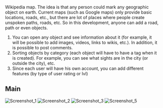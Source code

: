 Wikipedia map. The idea is that any person could mark any geographic object on earth. Current maps (such as Google maps) only provide basic locations, roads, etc., but there are lot of places where people create unspoken paths, roads, etc. So in this development, anyone can add a road, path or even objects.

1) You can open any object and see information about it (for example, it will be possible to add images, videos, links to wikis, etc.). In addition, it is possible to post comments.
2) Sorting objects by category (each object will have to have a tag when it is created). For example, you can see what sights are in the city (or outside the city), etc.
3) Since each user will have his own account, you can add different features (by type of user rating or lvl)

## Main
![Screenshot_1](https://user-images.githubusercontent.com/24371191/175032278-62dc6081-f1ef-4b72-888e-4dedf3e0f85a.jpg)
![Screenshot_2](https://user-images.githubusercontent.com/24371191/175032286-a4a56a7d-3cff-4e55-b7b2-42130270eebf.jpg)
![Screenshot_3](https://user-images.githubusercontent.com/24371191/175032290-f375e01a-5283-493b-90a9-5d2a145cef85.jpg)
![Screenshot_5](https://user-images.githubusercontent.com/24371191/175032295-58597e00-21e8-4ce3-a53b-51006f413fac.jpg)



